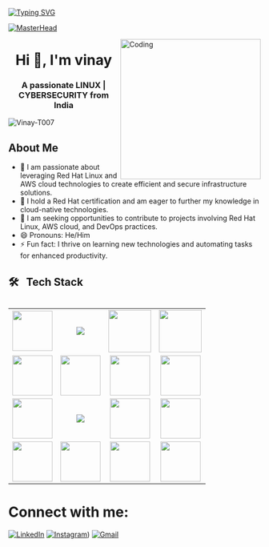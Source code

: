 [![Typing SVG](https://readme-typing-svg.demolab.com?font=Josefin+Sans&size=40&duration=1000&pause=500&color=00E4A9&width=600&&repeat=true&height=70&lines=Hey!;Nice+to+Meet+you...%F0%9F%98%83%09;I'm+VINAY+THALLAPELLY;LINUX+ADMIN)](https://git.io/typing-svg)



[![MasterHead](https://www.veracode.com/sites/default/files/2021-02/hackergames-hero-main.jpg)](https://codegrills.in)

<img align="right" alt="Coding" width="280" src="https://media.tenor.com/rePDfDWO3XoAAAAd/hacking.gif">
<h1 align="center">Hi 👋, I'm vinay</h1>
<h3 align="center">A passionate LINUX | CYBERSECURITY from India</h3>

<p align="left"> <img src="https://komarev.com/ghpvc/?username=Vinay-T007&label=Profile%20views&color=0e75b6&style=flat" alt="Vinay-T007" /> </p>




## About Me
- 👀 I am passionate about leveraging Red Hat Linux and AWS cloud technologies to create efficient and secure infrastructure solutions. 
- 🌱 I hold a Red Hat certification and am eager to further my knowledge in cloud-native technologies.
- 💞 I am seeking opportunities to contribute to projects involving Red Hat Linux, AWS cloud, and DevOps practices.
- 😄 Pronouns: He/Him
- ⚡ Fun fact: I thrive on learning new technologies and automating tasks for enhanced productivity.


## 🛠 &nbsp; Tech Stack<table>
<table>
<tr>
    <!-- GIT (Animated) -->
    <td align='center'>
        <img src="https://bitbucket.org/devopslogosgifs/documents/raw/3d7efe6fe664138cc915523d7f8d789e6b0dae6f/gifs/Git.gif" width="80">
    </td>
     <!-- REDHAT -->
    <td align='center'>
        <img src="https://img.icons8.com/color/96/000000/red-hat.png"/>
    </td>
    <!-- LINUX -->
    <td align='center'>
        <img src="https://media.tenor.com/S61VCO73mOAAAAAj/linux-tux.gif" width="85">
    </td>
    <!-- WINDOWS -->
    <td align='center'>
        <img src="https://bitbucket.org/devopslogosgifs/documents/raw/3d7efe6fe664138cc915523d7f8d789e6b0dae6f/gifs/microsoft.gif" width="85">
    </td>
</tr>
<tr>
    <!-- AWS -->
    <td align='center'>
        <img src="https://techstack-generator.vercel.app/aws-icon.svg" width="80">
    </td>
    <!-- VIM -->
    <td align='center'>
        <img src="https://skillicons.dev/icons?i=vim" width="80">
    </td>
    <!-- VSCODE -->
    <td align='center'>
        <img src="https://skillicons.dev/icons?i=vscode" width="80">
    </td>
    <!-- ANSIBLE -->
    <td align='center'>
        <a href="https://softwarelife.github.io/devops/ansible/">
            <img src="https://skillicons.dev/icons?i=ansible" width="80">
        </a>
    </td>
</tr>
<tr>
    <!-- NGNIX -->
    <td align='center'>
        <img src="https://skillicons.dev/icons?i=nginx" width="80">
    </td>
    <!-- TOMCAT -->
    <td align='center'>
        <img src="https://img.icons8.com/color/96/000000/tomcat.png"/>
    </td>
    <!-- UBUNTU -->
    <td align='center'>
        <img src="https://img.icons8.com/color/96/000000/ubuntu.png" width="80">
    </td>
    <!-- CENTOS -->
    <td align='center'>
        <img src="https://img.icons8.com/ios-filled/50/000000/centos.png" width="80">
    </td>
</tr>
<tr>
    <!-- MYSQL -->
    <td align='center'>
        <img src="https://img.icons8.com/color/96/000000/mysql-logo.png" width="80">
    </td>
    <!-- MONGODB -->
    <td align='center'>
        <img src="https://img.icons8.com/color/96/000000/mongodb.png" width="80">
    </td>
    <!-- SQL SERVER -->
    <td align='center'>
        <img src="https://img.icons8.com/color/96/000000/microsoft-sql-server.png" width="80">
    </td>
    <!-- POSTGRESQL -->
    <td align='center'>
        <img src="https://upload.wikimedia.org/wikipedia/commons/2/29/Postgresql_elephant.svg" width="80">
    </td>
    
</tr>
</table>




# Connect with me:

[![LinkedIn](https://img.icons8.com/color/96/000000/linkedin.png)](https://www.linkedin.com/in/thallapelly-vinay/)
[![Instagram](https://img.icons8.com/color/96/000000/instagram-new.png)](https://www.instagram.com/vinny_lancer/))
[![Gmail](https://img.icons8.com/color/96/000000/gmail.png)](thallapellyvinay007@gmail.com)

